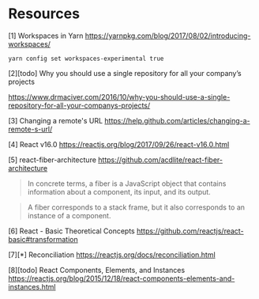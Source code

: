 # Resources
[1] Workspaces in Yarn
https://yarnpkg.com/blog/2017/08/02/introducing-workspaces/

```
yarn config set workspaces-experimental true
```

[2][todo] Why you should use a single repository for all your company’s projects

https://www.drmaciver.com/2016/10/why-you-should-use-a-single-repository-for-all-your-companys-projects/ <br/>

[3] Changing a remote's URL
https://help.github.com/articles/changing-a-remote-s-url/ <br/>

[4] React v16.0
https://reactjs.org/blog/2017/09/26/react-v16.0.html <br/>

[5] react-fiber-architecture
https://github.com/acdlite/react-fiber-architecture <br/>

> In concrete terms, a fiber is a JavaScript object that contains information about a component, its input, and its output.

> A fiber corresponds to a stack frame, but it also corresponds to an instance of a component.

[6] React - Basic Theoretical Concepts
https://github.com/reactjs/react-basic#transformation <br/>

[7][*] Reconciliation
https://reactjs.org/docs/reconciliation.html <br/>

[8][todo] React Components, Elements, and Instances
https://reactjs.org/blog/2015/12/18/react-components-elements-and-instances.html <br/>